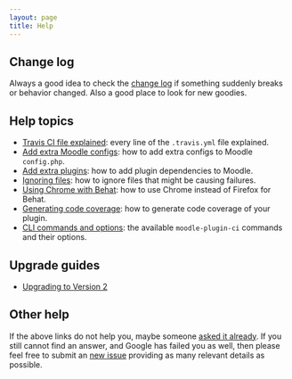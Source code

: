 ```yaml
---
layout: page
title: Help
---
```


## Change log

Always a good idea to check the [change log](CHANGELOG.md) if something suddenly breaks or behavior
changed.  Also a good place to look for new goodies.

## Help topics

* [Travis CI file explained](TravisFileExplained.md): every line of the `.travis.yml` file explained.
* [Add extra Moodle configs](AddExtraConfig.md): how to add extra configs to Moodle `config.php`.
* [Add extra plugins](AddExtraPlugins.md): how to add plugin dependencies to Moodle.
* [Ignoring files](IgnoringFiles.md): how to ignore files that might be causing failures.
* [Using Chrome with Behat](Chrome.md): how to use Chrome instead of Firefox for Behat.
* [Generating code coverage](CodeCoverage.md): how to generate code coverage of your plugin.
* [CLI commands and options](CLI.md): the available `moodle-plugin-ci` commands and their options.

## Upgrade guides

* [Upgrading to Version 2](UPGRADE-2.0.md)


## Other help

If the above links do not help you, maybe someone
[asked it already](https://github.com/blackboard-open-source/moodle-plugin-ci/issues?q=is%3Aissue%20label%3Aquestion).
If you still cannot find an answer, and Google has failed you as well, then please feel free
to submit an [new issue](https://github.com/blackboard-open-source/moodle-plugin-ci/issues/new) providing
as many relevant details as possible.
